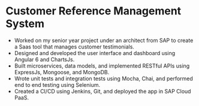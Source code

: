 # Customer Reference Management System

* Worked on my senior year project under an architect from SAP to create a Saas tool that manages customer testimonials.
* Designed and developed the user interface and dashboard using Angular 6 and ChartsJs.
* Built microservices, data models, and implemented RESTful APIs using ExpressJs, Mongoose, and MongoDB.
* Wrote unit tests and integration tests using Mocha, Chai, and performed end to end testing using Selenium.
* Created a CI/CD using Jenkins, Git, and deployed the app in SAP Cloud PaaS.
